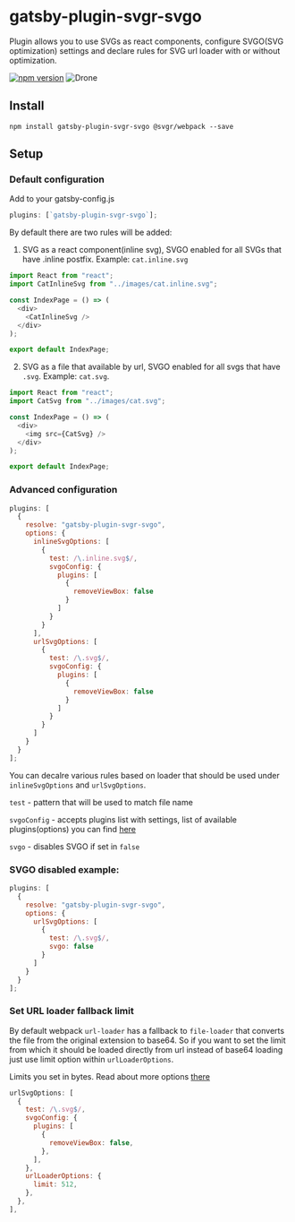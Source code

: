 # gatsby-plugin-svgr-svgo

Plugin allows you to use SVGs as react components, configure SVGO(SVG optimization) settings and declare rules for SVG url loader with or without optimization.

[![npm version](https://badge.fury.io/js/gatsby-plugin-svgr-svgo.svg)](https://badge.fury.io/js/gatsby-plugin-svgr-svgo)
![Drone](https://img.shields.io/drone/build/pixel-point/gatsby-plugin-svgr-svgo?server=https%3A%2F%2Fdrone.pixelpoint.io)

## Install

```
npm install gatsby-plugin-svgr-svgo @svgr/webpack --save
```

## Setup

### Default configuration

Add to your gatsby-config.js

```js
plugins: [`gatsby-plugin-svgr-svgo`];
```

By default there are two rules will be added:

1. SVG as a react component(inline svg), SVGO enabled for all SVGs that have .inline postfix. Example: `cat.inline.svg`

```js
import React from "react";
import CatInlineSvg from "../images/cat.inline.svg";

const IndexPage = () => (
  <div>
    <CatInlineSvg />
  </div>
);

export default IndexPage;
```

2. SVG as a file that available by url, SVGO enabled for all svgs that have `.svg`. Example: `cat.svg`.

```js
import React from "react";
import CatSvg from "../images/cat.svg";

const IndexPage = () => (
  <div>
    <img src={CatSvg} />
  </div>
);

export default IndexPage;
```

### Advanced configuration

```js
plugins: [
  {
    resolve: "gatsby-plugin-svgr-svgo",
    options: {
      inlineSvgOptions: [
        {
          test: /\.inline.svg$/,
          svgoConfig: {
            plugins: [
              {
                removeViewBox: false
              }
            ]
          }
        }
      ],
      urlSvgOptions: [
        {
          test: /\.svg$/,
          svgoConfig: {
            plugins: [
              {
                removeViewBox: false
              }
            ]
          }
        }
      ]
    }
  }
];
```

You can decalre various rules based on loader that should be used under `inlineSvgOptions` and `urlSvgOptions`.

`test` - pattern that will be used to match file name

`svgoConfig` - accepts plugins list with settings, list of available plugins(options) you can find [here](https://github.com/svg/svgo#what-it-can-do)

`svgo` - disables SVGO if set in `false`

### SVGO disabled example:

```js
plugins: [
  {
    resolve: "gatsby-plugin-svgr-svgo",
    options: {
      urlSvgOptions: [
        {
          test: /\.svg$/,
          svgo: false
        }
      ]
    }
  }
];
```

### Set URL loader fallback limit

By default webpack `url-loader` has a fallback to `file-loader` that converts the file from the original extension to base64. So if you want to set the limit from which it should be loaded directly from url instead of base64 loading just use limit option within `urlLoaderOptions`.

Limits you set in bytes. Read about more options [there](https://webpack.js.org/loaders/url-loader/)

```js
urlSvgOptions: [
  {
    test: /\.svg$/,
    svgoConfig: {
      plugins: [
        {
          removeViewBox: false,
        },
      ],
    },
    urlLoaderOptions: {
      limit: 512,
    },
  },
],
```
